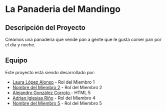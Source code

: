 # La Panaderia del Mandingo

## Descripción del Proyecto
Creamos una panaderia que vende pan a gente que le gusta comer pan por el dia y noche.

## Equipo
Este proyecto está siendo desarrollado por:

- [Laura López Alonso](https://github.com/laurity) - Rol del Miembro 1
- [Nombre del Miembro 2](https://github.com/usuario2) - Rol del Miembro 2
- [Alejandro González Corroto ](https://github.com/usuario3) - HTML 5
- [Adrian Iglesias Riño](https://github.com/Torremolinos) - Rol del Miembro 4
- [Nombre del Miembro 5](https://github.com/usuario5) - Rol del Miembro 5
